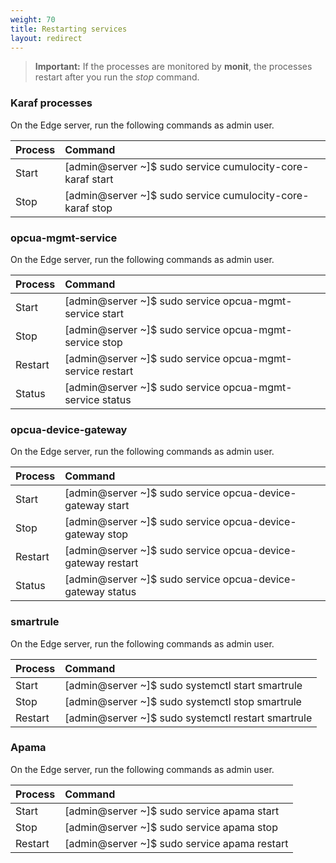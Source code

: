 ```yaml
---
weight: 70
title: Restarting services
layout: redirect
---
```


>**Important:** If the processes are monitored by **monit**, the processes restart after you run the *stop* command.

### Karaf processes

On the Edge server, run the following commands as admin user.

|Process|Command|
|:---|:---
|Start|[admin@server ~]$ sudo service cumulocity-core-karaf start
|Stop|[admin@server ~]$ sudo service cumulocity-core-karaf stop


### opcua-mgmt-service

On the Edge server, run the following commands as admin user.

|Process|Command|
|:---|:---
|Start|[admin@server ~]$ sudo service opcua-mgmt-service start
|Stop|[admin@server ~]$ sudo service opcua-mgmt-service stop
|Restart|[admin@server ~]$ sudo service opcua-mgmt-service restart
|Status|[admin@server ~]$ sudo service opcua-mgmt-service status

### opcua-device-gateway

On the Edge server, run the following commands as admin user.

|Process|Command|
|:---|:---
|Start|[admin@server ~]$ sudo service opcua-device-gateway start
|Stop|[admin@server ~]$ sudo service opcua-device-gateway stop
|Restart|[admin@server ~]$ sudo service opcua-device-gateway restart
|Status|[admin@server ~]$ sudo service opcua-device-gateway status 

### smartrule

On the Edge server, run the following commands as admin user. 

|Process|Command|
|:---|:---
|Start|[admin@server ~]$ sudo systemctl start smartrule
|Stop|[admin@server ~]$ sudo systemctl stop smartrule
|Restart|[admin@server ~]$ sudo systemctl restart smartrule 

### Apama

On the Edge server, run the following commands as admin user.

|Process|Command|
|:---|:---
|Start|[admin@server ~]$ sudo service apama start
|Stop|[admin@server ~]$ sudo service apama stop
|Restart|[admin@server ~]$ sudo service apama restart  

	